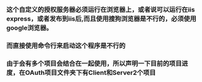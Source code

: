 ﻿### 这个自定义的授权服务器必须运行在浏览器上，或者说可以运行在iis express，或者发布到iis后,而且使用搜狗浏览器是不行的，必须使用google浏览器。

### 而直接使用命令行来启动这个程序是不行的

### 由于会有多个项目会结合在一起使用，所以声明一下目前的项目进度，在OAuth项目文件夹下有Client和Server2个项目